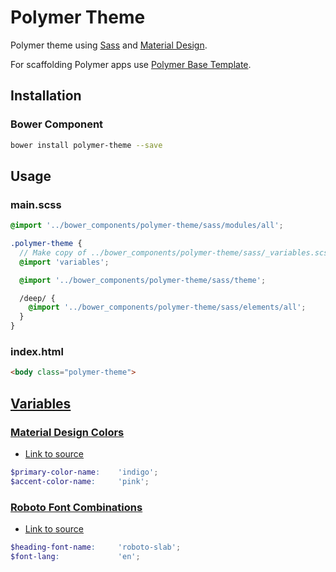# Polymer Theme

Polymer theme using [Sass](http://sass-lang.com) and [Material Design](http://www.google.com/design/spec/material-design/introduction.html).

For scaffolding Polymer apps use [Polymer Base Template](https://github.com/StartPolymer/polymer-base-template).

## Installation

### Bower Component

```sh
bower install polymer-theme --save
```

## Usage

### main.scss

```scss
@import '../bower_components/polymer-theme/sass/modules/all';

.polymer-theme {
  // Make copy of ../bower_components/polymer-theme/sass/_variables.scss to styles dir
  @import 'variables';

  @import '../bower_components/polymer-theme/sass/theme';

  /deep/ {
    @import '../bower_components/polymer-theme/sass/elements/all';
  }
}
```

### index.html

```html
<body class="polymer-theme">
```

## [Variables](https://github.com/StartPolymer/polymer-theme/blob/master/sass/_variables.scss)

### [Material Design Colors](https://github.com/StartPolymer/polymer-theme/blob/master/sass/modules/_material-colors.scss)

- [Link to source](http://www.google.com/design/spec/style/color.html#color-color-palette)

```scss
$primary-color-name:    'indigo';
$accent-color-name:     'pink';
```

### [Roboto Font Combinations](https://github.com/StartPolymer/polymer-theme/blob/master/sass/modules/_roboto-fonts.scss)

- [Link to source](https://gist.github.com/8faa215aca23696a3e3c)

```scss
$heading-font-name:     'roboto-slab';
$font-lang:             'en';
```
